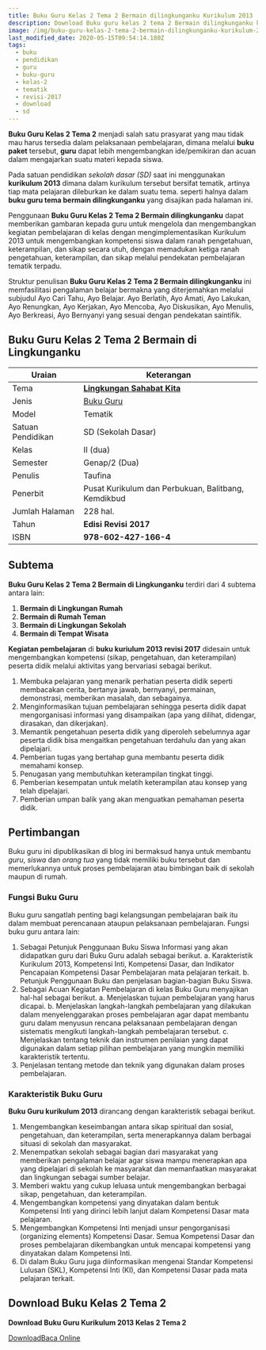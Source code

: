```yaml
---
title: Buku Guru Kelas 2 Tema 2 Bermain dilingkunganku Kurikulum 2013
description: Download Buku guru kelas 2 tema 2 Bermain dilingkunganku kurikulum 2013 revisi 2017 penunjang dalam melaksanakan pembelajaran di kelas.
image: /img/buku-guru-kelas-2-tema-2-bermain-dilingkunganku-kurikulum-2013.png
last_modified_date: 2020-05-15T09:54:14.180Z
tags:
  - buku
  - pendidikan
  - guru
  - buku-guru
  - kelas-2
  - tematik
  - revisi-2017
  - download
  - sd
---
```



<script type="application/ld+json">
{
  "@context":"http://schema.org",
  "@type":"Book",
  "name" : "{{ page.title }}",
  "author": {
    "@type":"Person",
    "name":"Taufina"
  },
  "url" : "{{ site.url }}{{ page.url }}",
  "workExample" : [{
    "@type": "Book",
    "isbn": "978-602-427-166-4<",
    "bookEdition": "Revisi 2017",
    "bookFormat": "http://schema.org/Hardcover",
    "potentialAction":{
    "@type":"ReadAction",
    "target":
      {
        "@type":"EntryPoint",
        "urlTemplate":"{{ site.url }}{{ page.url }}",
        "actionPlatform":[
          "http://schema.org/DesktopWebPlatform",
          "http://schema.org/IOSPlatform",
          "http://schema.org/AndroidPlatform"
        ]
      }
      }
    }
    ]
    }
 
</script>

**Buku Guru Kelas 2 Tema 2** menjadi salah satu prasyarat yang mau tidak mau harus tersedia dalam pelaksanaan pembelajaran, dimana melalui **buku paket** tersebut, **guru** dapat lebih mengembangkan ide/pemikiran dan acuan dalam mengajarkan suatu materi kepada siswa.

Pada satuan pendidikan *sekolah dasar (SD)* saat ini menggunakan **kurikulum 2013** dimana dalam kurikulum tersebut bersifat tematik, artinya tiap mata pelajaran dileburkan ke dalam suatu tema. seperti halnya dalam **buku guru tema bermain dilingkunganku** yang disajikan pada halaman ini.

Penggunaan **Buku Guru Kelas 2 Tema 2 Bermain dilingkunganku** dapat memberikan gambaran kepada guru untuk mengelola dan mengembangkan kegiatan pembelajaran di kelas dengan mengimplementasikan Kurikulum 2013 untuk mengembangkan kompetensi siswa dalam ranah pengetahuan, keterampilan, dan sikap secara utuh, dengan memadukan ketiga ranah pengetahuan, keterampilan, dan sikap melalui pendekatan pembelajaran tematik terpadu.

Struktur penulisan **Buku Guru Kelas 2** **Tema 2 Bermain dilingkunganku** ini memfasilitasi pengalaman belajar bermakna yang diterjemahkan melalui subjudul Ayo Cari Tahu, Ayo Belajar. Ayo Berlatih, Ayo Amati, Ayo Lakukan, Ayo Renungkan, Ayo Kerjakan, Ayo Mencoba, Ayo Diskusikan, Ayo Menulis, Ayo Berkreasi, Ayo Bernyanyi yang sesuai dengan pendekatan saintifik.

## Buku Guru Kelas 2 Tema 2 Bermain di Lingkunganku

|Uraian|Keterangan|
| --- | --- |
|Tema|<a href="/bse/buku-guru-kelas-2-kurtilas-tema-bermain-dilingkungaku" title="Buku Siswa Kelas 5 semester 2 Tema 8 Lingkungan Sahabat Kita K13 Revisi 2017"><strong>Lingkungan Sahabat Kita</strong></a>|
|Jenis|<a href="/bse" title="Buku Guru" target="_blank">Buku Guru</a>|
|Model|Tematik|
|Satuan Pendidikan|SD (Sekolah Dasar)|
Kelas|II (dua)|
|Semester|Genap/2 (Dua)|
Penulis|Taufina|
|Penerbit|Pusat Kurikulum dan Perbukuan, Balitbang, Kemdikbud|
|Jumlah Halaman|228 hal.|
|Tahun|<strong>Edisi Revisi 2017</strong>|
|ISBN|<strong>978-602-427-166-4</strong>|

## Subtema
<strong>Buku Guru Kelas 2 Tema 2 Bermain di Lingkunganku</strong> terdiri dari 4 subtema antara lain: 
1. <b>Bermain di Lingkungan Rumah</b>
2. <b>Bermain di Rumah Teman</b>
3. <b>Bermain di Lingkungan Sekolah</b>
4. <b>Bermain di Tempat Wisata</b>

<b>Kegiatan pembelajaran</b> di <b>buku kuriulum 2013 revisi 2017</b> didesain untuk mengembangkan kompetensi (sikap, pengetahuan, dan keterampilan) peserta didik melalui aktivitas yang bervariasi sebagai berikut.
1. Membuka pelajaran yang menarik perhatian peserta didik seperti membacakan cerita, bertanya jawab, bernyanyi, permainan, demonstrasi, memberikan masalah, dan sebagainya.
2. Menginformasikan tujuan pembelajaran sehingga peserta didik dapat mengorganisasi informasi yang disampaikan (apa yang dilihat, didengar, dirasakan, dan dikerjakan).
3. Memantik pengetahuan peserta didik yang diperoleh sebelumnya agar peserta didik bisa mengaitkan pengetahuan terdahulu dan yang akan dipelajari.
4. Pemberian tugas yang bertahap guna membantu peserta didik memahami konsep.
5. Penugasan yang membutuhkan keterampilan tingkat tinggi.
6. Pemberian kesempatan untuk melatih keterampilan atau konsep yang telah dipelajari.
7. Pemberian umpan balik yang akan menguatkan pemahaman peserta didik.
  
## Pertimbangan
Buku guru ini dipublikasikan di blog ini bermaksud hanya untuk membantu _guru_, _siswa_ dan _orang tua_ yang tidak memiliki buku tersebut dan memerlukannya untuk proses pembelajaran atau bimbingan baik di sekolah maupun di rumah.

### Fungsi Buku Guru
Buku guru sangatlah penting bagi kelangsungan pembelajaran baik itu dalam membuat perencanaan ataupun pelaksanaan pembelajaran. Fungsi buku guru antara lain:
 
1. Sebagai Petunjuk Penggunaan Buku Siswa
Informasi yang akan didapatkan guru dari Buku Guru adalah sebagai berikut.
a. Karakteristik Kurikulum 2013, Kompetensi Inti, Kompetensi Dasar, dan Indikator Pencapaian Kompetensi Dasar Pembelajaran mata pelajaran terkait.
b. Petunjuk Penggunaan Buku dan penjelasan bagian-bagian Buku Siswa.
2. Sebagai Acuan Kegiatan Pembelajaran di kelas
Buku Guru menyajikan hal-hal sebagai berikut.
a. Menjelaskan tujuan pembelajaran yang harus dicapai.
b. Menjelaskan langkah-langkah pembelajaran yang dilakukan dalam menyelenggarakan proses pembelajaran agar dapat membantu guru dalam menyusun rencana pelaksanaan pembelajaran dengan sistematis mengikuti langkah-langkah pembelajaran tersebut.
c. Menjelaskan tentang teknik dan instrumen penilaian yang dapat digunakan dalam setiap pilihan pembelajaran yang mungkin memiliki karakteristik tertentu.
3. Penjelasan tentang metode dan teknik yang digunakan dalam proses pembelajaran.

### Karakteristik Buku Guru
**Buku Guru kurikulum 2013** dirancang dengan karakteristik sebagai berikut.

1. Mengembangkan keseimbangan antara sikap spiritual dan sosial, pengetahuan, dan keterampilan, serta menerapkannya dalam berbagai situasi di sekolah dan masyarakat.
2. Menempatkan sekolah sebagai bagian dari masyarakat yang memberikan pengalaman belajar agar siswa mampu menerapkan apa yang dipelajari di sekolah ke masyarakat dan memanfaatkan masyarakat dan lingkungan sebagai sumber belajar.
3. Memberi waktu yang cukup leluasa untuk mengembangkan berbagai sikap, pengetahuan, dan keterampilan.
4. Mengembangkan kompetensi yang dinyatakan dalam bentuk Kompetensi Inti yang dirinci lebih lanjut dalam Kompetensi Dasar mata pelajaran.
5. Mengembangkan Kompetensi Inti menjadi unsur pengorganisasi (organizing elements) Kompetensi Dasar. Semua Kompetensi Dasar dan proses pembelajaran dikembangkan untuk mencapai kompetensi yang dinyatakan dalam Kompetensi Inti.
6. Di dalam Buku Guru juga diinformasikan mengenai Standar Kompetensi Lulusan (SKL), Kompetensi Inti (KI), dan Kompetensi Dasar pada mata pelajaran terkait. 


## Download Buku Kelas 2 Tema 2
**Download Buku Guru Kurikulum 2013 Kelas 2 Tema 2**
<p class="center"><a class="button download" href="https://docs.google.com/uc?export=download&id=0B1j4dij_cZkMVzZKTW9kMXVhbWc" rel="nofollow" target="_blank" title="Download">Download</a><a class="button demo open-dialog" href="https://drive.google.com/file/d/0B1j4dij_cZkMVzZKTW9kMXVhbWc/preview" Title="Baca Online" rel="nofollow">Baca Online</a></p>
